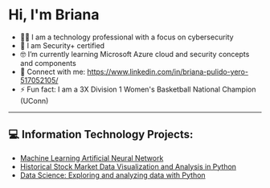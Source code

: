 <h1> Hi, I'm Briana </h1>

- 👩‍💻 I am a technology professional with a focus on cybersecurity
- 📜 I am Security+ certified
- 🤓 I’m currently learning Microsoft Azure cloud and security concepts and components
- 🤝 Connect with me: https://www.linkedin.com/in/briana-pulido-yero-517052105/
- ⚡ Fun fact: I am a 3X Division 1 Women's Basketball National Champion (UConn)
------------------------------------------------------------------------------
<h2>💻 Information Technology Projects:</h2>

- [Machine Learning Artificial Neural Network](https://github.com/brianapulido/ML-ANN-Model-Project)
- [Historical Stock Market Data Visualization and Analysis in Python](https://github.com/brianapulido/Historical-Stock-Market-Data)
- [Data Science: Exploring and analyzing data with Python](https://github.com/brianapulido/Data-Analysis-Student-Study-Time-and-Grades)
